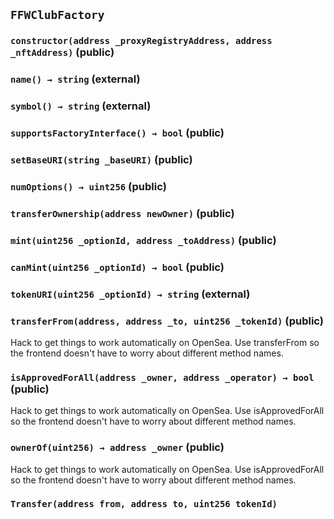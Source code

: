 ## `FFWClubFactory`






### `constructor(address _proxyRegistryAddress, address _nftAddress)` (public)





### `name() → string` (external)





### `symbol() → string` (external)





### `supportsFactoryInterface() → bool` (public)





### `setBaseURI(string _baseURI)` (public)





### `numOptions() → uint256` (public)





### `transferOwnership(address newOwner)` (public)





### `mint(uint256 _optionId, address _toAddress)` (public)





### `canMint(uint256 _optionId) → bool` (public)





### `tokenURI(uint256 _optionId) → string` (external)





### `transferFrom(address, address _to, uint256 _tokenId)` (public)

Hack to get things to work automatically on OpenSea.
Use transferFrom so the frontend doesn't have to worry about different method names.



### `isApprovedForAll(address _owner, address _operator) → bool` (public)

Hack to get things to work automatically on OpenSea.
Use isApprovedForAll so the frontend doesn't have to worry about different method names.



### `ownerOf(uint256) → address _owner` (public)

Hack to get things to work automatically on OpenSea.
Use isApprovedForAll so the frontend doesn't have to worry about different method names.




### `Transfer(address from, address to, uint256 tokenId)`







